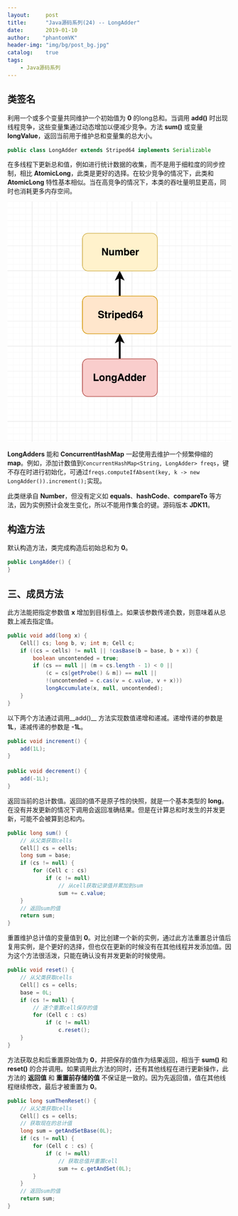 ```yaml
---
layout:     post
title:      "Java源码系列(24) -- LongAdder"
date:       2019-01-10
author:    "phantomVK"
header-img: "img/bg/post_bg.jpg"
catalog:    true
tags:
    - Java源码系列
---
```


## 类签名

利用一个或多个变量共同维护一个初始值为 __0__ 的long总和。当调用 __add()__ 时出现线程竞争，这些变量集通过动态增加以便减少竞争。方法 __sum()__ 或变量 __longValue__，返回当前用于维护总和变量集的总大小。

```java
public class LongAdder extends Striped64 implements Serializable
```

在多线程下更新总和值，例如进行统计数据的收集，而不是用于细粒度的同步控制，相比 __AtomicLong__，此类是更好的选择。在较少竞争的情况下，此类和 __AtomicLong__ 特性基本相似。当在高竞争的情况下，本类的吞吐量明显更高，同时也消耗更多内存空间。

![LongAdder_UML](/img/java/LongAdder_UML.png)

__LongAdders__ 能和 __ConcurrentHashMap__ 一起使用去维护一个频繁伸缩的 __map__。例如，添加计数值到`ConcurrentHashMap<String, LongAdder> freqs`，键不存在时进行初始化，可通过`freqs.computeIfAbsent(key, k -> new LongAdder()).increment();`实现。

此类继承自 __Number__，但没有定义如 __equals__、__hashCode__、__compareTo__ 等方法，因为实例预计会发生变化，所以不能用作集合的键。源码版本 __JDK11__。

## 构造方法

默认构造方法，类完成构造后初始总和为 __0__。

```java
public LongAdder() {
}
```

## 三、成员方法

此方法能把指定参数值 __x__ 增加到目标值上。如果该参数传递负数，则意味着从总数上减去指定值。

```java
public void add(long x) {
    Cell[] cs; long b, v; int m; Cell c;
    if ((cs = cells) != null || !casBase(b = base, b + x)) {
        boolean uncontended = true;
        if (cs == null || (m = cs.length - 1) < 0 ||
            (c = cs[getProbe() & m]) == null ||
            !(uncontended = c.cas(v = c.value, v + x)))
            longAccumulate(x, null, uncontended);
    }
}
```

以下两个方法通过调用__add()__ 方法实现数值递增和递减。递增传递的参数是 __1L__，递减传递的参数是 __-1L__。

```java
public void increment() {
    add(1L);
}

public void decrement() {
    add(-1L);
}
```

返回当前的总计数值。返回的值不是原子性的快照，就是一个基本类型的 __long__。在没有并发更新的情况下调用会返回准确结果。但是在计算总和时发生的并发更新，可能不会被算到总和内。

```java
public long sum() {
    // 从父类获取cells
    Cell[] cs = cells;
    long sum = base;
    if (cs != null) {
        for (Cell c : cs)
            if (c != null)
                // 从cell获取记录值并累加到sum
                sum += c.value;
    }
    // 返回sum的值
    return sum;
}
```

重置维护总计值的变量值到 __0__。对比创建一个新的实例，通过此方法重置总计值后复用实例，是个更好的选择，但也仅在更新的时候没有在其他线程并发添加值。因为这个方法很活泼，只能在确认没有并发更新的时候使用。 

```java
public void reset() {
    // 从父类获取cells
    Cell[] cs = cells;
    base = 0L;
    if (cs != null) {
        // 逐个重置cell保存的值
        for (Cell c : cs)
            if (c != null)
                c.reset();
    }
}
```

方法获取总和后重置原始值为 __0__，并把保存的值作为结果返回，相当于 __sum()__ 和 __reset()__ 的合并调用。如果调用此方法的同时，还有其他线程在进行更新操作，此方法的 __返回值__ 和 __重置前存储的值__ 不保证是一致的。因为先返回值，值在其他线程继续修改，最后才被重置为 __0__。

```java
public long sumThenReset() {
    // 从父类获取cells
    Cell[] cs = cells;
    // 获取现在的总计值
    long sum = getAndSetBase(0L);
    if (cs != null) {
        for (Cell c : cs) {
            if (c != null)
                // 获取总值并重置cell
                sum += c.getAndSet(0L);
        }
    }
    // 返回sum的值
    return sum;
}
```
